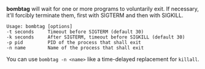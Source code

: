 **bombtag** 
will wait for one or more programs to voluntarily exit. 
If necessary, it'll forcibly terminate them, 
first with SIGTERM and then with SIGKILL.

```
Usage: bombtag [options]
-t seconds     Timeout before SIGTERM (default 30)
-k seconds     After SIGTERM, timeout before SIGKILL (default 30)
-p pid         PID of the process that shall exit
-n name        Name of the process that shall exit
```

You can use `bombtag -n <name>` like a time-delayed replacement for `killall`.

